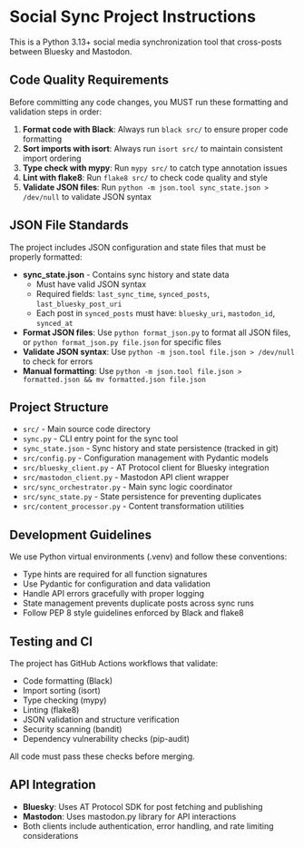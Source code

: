 # Social Sync Project Instructions

This is a Python 3.13+ social media synchronization tool that cross-posts between Bluesky and Mastodon.

## Code Quality Requirements

Before committing any code changes, you MUST run these formatting and validation steps in order:

1. **Format code with Black**: Always run `black src/` to ensure proper code formatting
2. **Sort imports with isort**: Always run `isort src/` to maintain consistent import ordering  
3. **Type check with mypy**: Run `mypy src/` to catch type annotation issues
4. **Lint with flake8**: Run `flake8 src/` to check code quality and style
5. **Validate JSON files**: Run `python -m json.tool sync_state.json > /dev/null` to validate JSON syntax

## JSON File Standards

The project includes JSON configuration and state files that must be properly formatted:

- **sync_state.json** - Contains sync history and state data
  - Must have valid JSON syntax
  - Required fields: `last_sync_time`, `synced_posts`, `last_bluesky_post_uri`
  - Each post in `synced_posts` must have: `bluesky_uri`, `mastodon_id`, `synced_at`
- **Format JSON files**: Use `python format_json.py` to format all JSON files, or `python format_json.py file.json` for specific files
- **Validate JSON syntax**: Use `python -m json.tool file.json > /dev/null` to check for errors
- **Manual formatting**: Use `python -m json.tool file.json > formatted.json && mv formatted.json file.json`

## Project Structure

- `src/` - Main source code directory
- `sync.py` - CLI entry point for the sync tool
- `sync_state.json` - Sync history and state persistence (tracked in git)
- `src/config.py` - Configuration management with Pydantic models
- `src/bluesky_client.py` - AT Protocol client for Bluesky integration
- `src/mastodon_client.py` - Mastodon API client wrapper
- `src/sync_orchestrator.py` - Main sync logic coordinator
- `src/sync_state.py` - State persistence for preventing duplicates
- `src/content_processor.py` - Content transformation utilities

## Development Guidelines

We use Python virtual environments (.venv) and follow these conventions:

- Type hints are required for all function signatures
- Use Pydantic for configuration and data validation
- Handle API errors gracefully with proper logging
- State management prevents duplicate posts across sync runs
- Follow PEP 8 style guidelines enforced by Black and flake8

## Testing and CI

The project has GitHub Actions workflows that validate:
- Code formatting (Black)
- Import sorting (isort) 
- Type checking (mypy)
- Linting (flake8)
- JSON validation and structure verification
- Security scanning (bandit)
- Dependency vulnerability checks (pip-audit)

All code must pass these checks before merging.

## API Integration

- **Bluesky**: Uses AT Protocol SDK for post fetching and publishing
- **Mastodon**: Uses mastodon.py library for API interactions
- Both clients include authentication, error handling, and rate limiting considerations
